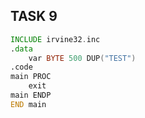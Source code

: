 ## TASK 9

```asm
INCLUDE irvine32.inc
.data
	var BYTE 500 DUP("TEST")
.code
main PROC
	exit
main ENDP
END main
```
